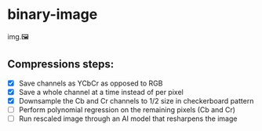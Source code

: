 # binary-image
img.🖼

## Compressions steps:
- [x] Save channels as YCbCr as opposed to RGB
- [x] Save a whole channel at a time instead of per pixel
- [x] Downsample the Cb and Cr channels to 1/2 size in checkerboard pattern
- [ ] Perform polynomial regression on the remaining pixels (Cb and Cr)
- [ ] Run rescaled image through an AI model that resharpens the image
